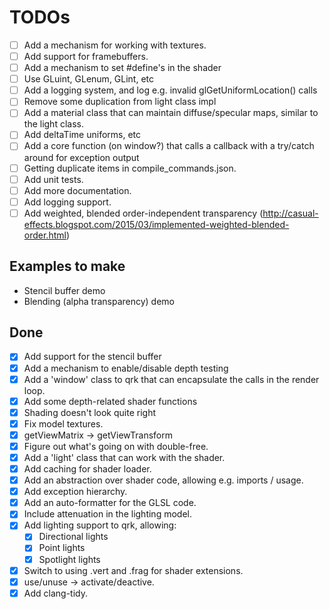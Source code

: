 # TODOs

- [ ] Add a mechanism for working with textures.
- [ ] Add support for framebuffers.
- [ ] Add a mechanism to set #define's in the shader
- [ ] Use GLuint, GLenum, GLint, etc
- [ ] Add a logging system, and log e.g. invalid glGetUniformLocation() calls
- [ ] Remove some duplication from light class impl
- [ ] Add a material class that can maintain diffuse/specular maps, similar to the light class.
- [ ] Add deltaTime uniforms, etc
- [ ] Add a core function (on window?) that calls a callback with a try/catch around for exception output
- [ ] Getting duplicate items in compile_commands.json.
- [ ] Add unit tests.
- [ ] Add more documentation.
- [ ] Add logging support.
- [ ] Add weighted, blended order-independent transparency (http://casual-effects.blogspot.com/2015/03/implemented-weighted-blended-order.html)

## Examples to make

- Stencil buffer demo
- Blending (alpha transparency) demo

## Done
- [x] Add support for the stencil buffer
- [x] Add a mechanism to enable/disable depth testing
- [x] Add a 'window' class to qrk that can encapsulate the calls in the render loop.
- [x] Add some depth-related shader functions
- [x] Shading doesn't look quite right
- [x] Fix model textures.
- [x] getViewMatrix -> getViewTransform
- [x] Figure out what's going on with double-free.
- [x] Add a 'light' class that can work with the shader.
- [x] Add caching for shader loader.
- [x] Add an abstraction over shader code, allowing e.g. imports / usage.
- [x] Add exception hierarchy.
- [x] Add an auto-formatter for the GLSL code.
- [x] Include attenuation in the lighting model.
- [x] Add lighting support to qrk, allowing:
  - [x] Directional lights
  - [x] Point lights
  - [x] Spotlight lights
- [x] Switch to using .vert and .frag for shader extensions.
- [x] use/unuse -> activate/deactive.
- [x] Add clang-tidy.
